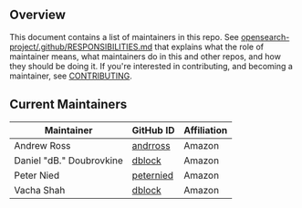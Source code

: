 ## Overview

This document contains a list of maintainers in this repo. See [opensearch-project/.github/RESPONSIBILITIES.md](https://github.com/opensearch-project/.github/blob/main/RESPONSIBILITIES.md#maintainer-responsibilities) that explains what the role of maintainer means, what maintainers do in this and other repos, and how they should be doing it. If you're interested in contributing, and becoming a maintainer, see [CONTRIBUTING](CONTRIBUTING.md).

## Current Maintainers

| Maintainer               | GitHub ID                                 | Affiliation |
| ------------------------ | ----------------------------------------- | ----------- |
| Andrew Ross              | [andrross](https://github.com/andrross)   | Amazon      |
| Daniel "dB." Doubrovkine | [dblock](https://github.com/dblock)       | Amazon      |
| Peter Nied               | [peternied](https://github.com/peternied) | Amazon      |
| Vacha Shah               | [dblock](https://github.com/dblock)       | Amazon      |
